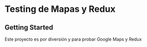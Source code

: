 # Testing de Mapas y Redux

## Getting Started

Este proyecto es por diversión y para probar Google Maps y Redux

